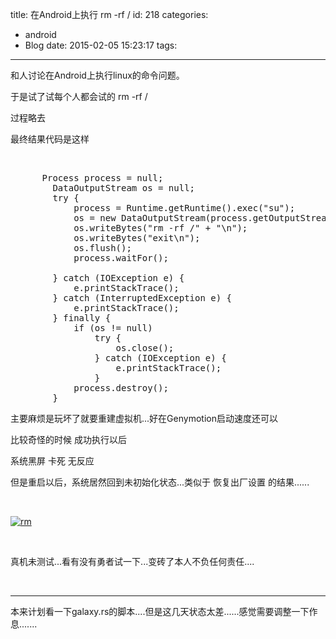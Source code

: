 title: 在Android上执行 rm -rf /
id: 218
categories:
  - android
  - Blog
date: 2015-02-05 15:23:17
tags:
---

和人讨论在Android上执行linux的命令问题。

于是试了试每个人都会试的 rm -rf /

过程略去

最终结果代码是这样

&nbsp;

<pre class="lang:default decode:true">      Process process = null;
        DataOutputStream os = null;
        try {
            process = Runtime.getRuntime().exec("su");
            os = new DataOutputStream(process.getOutputStream());
            os.writeBytes("rm -rf /" + "\n");
            os.writeBytes("exit\n");
            os.flush();
            process.waitFor();

        } catch (IOException e) {
            e.printStackTrace();
        } catch (InterruptedException e) {
            e.printStackTrace();
        } finally {
            if (os != null)
                try {
                    os.close();
                } catch (IOException e) {
                    e.printStackTrace();
                }
            process.destroy();
        }
</pre>

主要麻烦是玩坏了就要重建虚拟机...好在Genymotion启动速度还可以

比较奇怪的时候 成功执行以后

系统黑屏 卡死 无反应

但是重启以后，系统居然回到未初始化状态...类似于 恢复出厂设置 的结果......

&nbsp;

[![rm](http://dk-exp.com/wp-content/uploads/2015/02/rm.jpg)](http://dk-exp.com/wp-content/uploads/2015/02/rm.jpg)

&nbsp;

真机未测试...看有没有勇者试一下...变砖了本人不负任何责任....

&nbsp;

* * *

本来计划看一下galaxy.rs的脚本....但是这几天状态太差......感觉需要调整一下作息.......